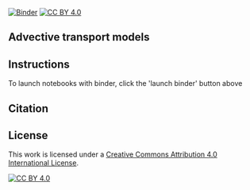 [![Binder](https://mybinder.org/badge_logo.svg)](https://mybinder.org/v2/gh/tsmbland/Advection_paper/HEAD?filepath=%2FNotebooks%2FINDEX.ipynb)
[![CC BY 4.0][cc-by-shield]][cc-by]

## Advective transport models

## Instructions

To launch notebooks with binder, click the 'launch binder' button above

## Citation

## License

This work is licensed under a
[Creative Commons Attribution 4.0 International License][cc-by].

[![CC BY 4.0][cc-by-image]][cc-by]

[cc-by]: http://creativecommons.org/licenses/by/4.0/
[cc-by-image]: https://i.creativecommons.org/l/by/4.0/88x31.png
[cc-by-shield]: https://img.shields.io/badge/License-CC%20BY%204.0-lightgrey.svg
